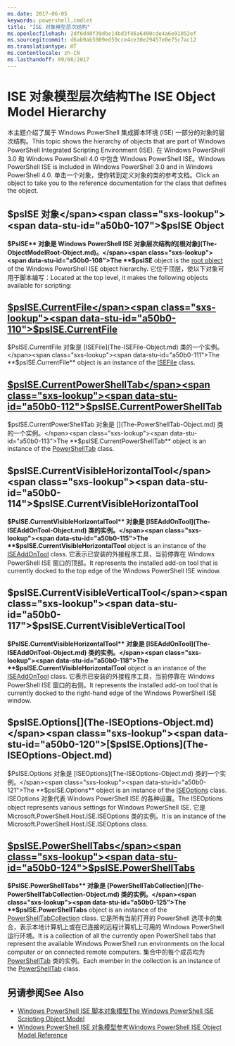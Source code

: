 ```yaml
---
ms.date: 2017-06-05
keywords: powershell,cmdlet
title: "ISE 对象模型层次结构"
ms.openlocfilehash: 2df6d40f39dbe14bd3f46a6400cde4a6e91052ef
ms.sourcegitcommit: d6ab9ab5909ed59cce4ce30e29457e0e75c7ac12
ms.translationtype: HT
ms.contentlocale: zh-CN
ms.lasthandoff: 09/08/2017
---
```

# <a name="the-ise-object-model-hierarchy"></a><span data-ttu-id="a50b0-103">ISE 对象模型层次结构</span><span class="sxs-lookup"><span data-stu-id="a50b0-103">The ISE Object Model Hierarchy</span></span>
<span data-ttu-id="a50b0-104">本主题介绍了属于 Windows PowerShell 集成脚本环境 (ISE) 一部分的对象的层次结构。</span><span class="sxs-lookup"><span data-stu-id="a50b0-104">This topic shows the hierarchy of objects that are part of Windows PowerShell Integrated Scripting Environment (ISE).</span></span> <span data-ttu-id="a50b0-105">在 Windows PowerShell 3.0 和 Windows PowerShell 4.0 中包含 Windows PowerShell ISE。</span><span class="sxs-lookup"><span data-stu-id="a50b0-105">Windows PowerShell ISE is included in Windows PowerShell 3.0 and in Windows PowerShell 4.0.</span></span> <span data-ttu-id="a50b0-106">单击一个对象，使你转到定义对象的类的参考文档。</span><span class="sxs-lookup"><span data-stu-id="a50b0-106">Click an object to take you to the reference documentation for the class that defines the object.</span></span>

## <a name="psise-object"></a><span data-ttu-id="a50b0-107">$psISE 对象</span><span class="sxs-lookup"><span data-stu-id="a50b0-107">$psISE Object</span></span>

<span data-ttu-id="a50b0-108">**$PsISE** 对象是 Windows PowerShell ISE 对象层次结构的[根对象](The-ObjectModelRoot-Object.md)。</span><span class="sxs-lookup"><span data-stu-id="a50b0-108">The **$psISE** object is the [root object](The-ObjectModelRoot-Object.md) of the Windows PowerShell ISE object hierarchy.</span></span>
<span data-ttu-id="a50b0-109">它位于顶层，使以下对象可用于脚本编写：</span><span class="sxs-lookup"><span data-stu-id="a50b0-109">Located at the top level, it makes the following objects available for scripting:</span></span>

## <a name="psisecurrentfilethe-isefile-objectmd"></a>[<span data-ttu-id="a50b0-110">$psISE.CurrentFile</span><span class="sxs-lookup"><span data-stu-id="a50b0-110">$psISE.CurrentFile</span></span>](The-ISEFile-Object.md)

<span data-ttu-id="a50b0-111">$PsISE.CurrentFile 对象是 [ISEFile](The-ISEFile-Object.md) 类的一个实例。</span><span class="sxs-lookup"><span data-stu-id="a50b0-111">The **$psISE.CurrentFile** object is an instance of the [ISEFile](The-ISEFile-Object.md) class.</span></span>

## <a name="psisecurrentpowershelltabthe-powershelltab-objectmd"></a>[<span data-ttu-id="a50b0-112">$psISE.CurrentPowerShellTab</span><span class="sxs-lookup"><span data-stu-id="a50b0-112">$psISE.CurrentPowerShellTab</span></span>](The-PowerShellTab-Object.md)

<span data-ttu-id="a50b0-113">$psISE.CurrentPowerShellTab 对象是 [](The-PowerShellTab-Object.md) 类的一个实例。</span><span class="sxs-lookup"><span data-stu-id="a50b0-113">The **$psISE.CurrentPowerShellTab** object is an instance of the [PowerShellTab](The-PowerShellTab-Object.md) class.</span></span>

## <a name="psisecurrentvisiblehorizontaltool"></a><span data-ttu-id="a50b0-114">$psISE.CurrentVisibleHorizontalTool</span><span class="sxs-lookup"><span data-stu-id="a50b0-114">$psISE.CurrentVisibleHorizontalTool</span></span>

<span data-ttu-id="a50b0-115">**$PsISE.CurrentVisibleHorizontalTool** 对象是 [ISEAddOnTool](The-ISEAddOnTool-Object.md) 类的实例。</span><span class="sxs-lookup"><span data-stu-id="a50b0-115">The **$psISE.CurrentVisibleHorizontalTool** object is an instance of the [ISEAddOnTool](The-ISEAddOnTool-Object.md) class.</span></span>
<span data-ttu-id="a50b0-116">它表示已安装的外接程序工具，当前停靠在 Windows PowerShell ISE 窗口的顶部。</span><span class="sxs-lookup"><span data-stu-id="a50b0-116">It represents the installed add-on tool that is currently docked to the top edge of the Windows PowerShell ISE window.</span></span>

## <a name="psisecurrentvisibleverticaltool"></a><span data-ttu-id="a50b0-117">$psISE.CurrentVisibleVerticalTool</span><span class="sxs-lookup"><span data-stu-id="a50b0-117">$psISE.CurrentVisibleVerticalTool</span></span>

<span data-ttu-id="a50b0-118">**$PsISE.CurrentVisibleHorizontalTool** 对象是 [ISEAddOnTool](The-ISEAddOnTool-Object.md) 类的实例。</span><span class="sxs-lookup"><span data-stu-id="a50b0-118">The **$psISE.CurrentVisibleHorizontalTool** object is an instance of the [ISEAddOnTool](The-ISEAddOnTool-Object.md) class.</span></span>
<span data-ttu-id="a50b0-119">它表示已安装的外接程序工具，当前停靠在 Windows PowerShell ISE 窗口的右侧。</span><span class="sxs-lookup"><span data-stu-id="a50b0-119">It represents the installed add-on tool that is currently docked to the right-hand edge of the Windows PowerShell ISE window.</span></span>

## <a name="psiseoptionsthe-iseoptions-objectmd"></a><span data-ttu-id="a50b0-120">$psISE.Options[](The-ISEOptions-Object.md)</span><span class="sxs-lookup"><span data-stu-id="a50b0-120">[$psISE.Options](The-ISEOptions-Object.md)</span></span>

<span data-ttu-id="a50b0-121">$PsISE.Options 对象是 [ISEOptions](The-ISEOptions-Object.md) 类的一个实例。</span><span class="sxs-lookup"><span data-stu-id="a50b0-121">The **$psISE.Options** object is an instance of the [ISEOptions](The-ISEOptions-Object.md) class.</span></span>
<span data-ttu-id="a50b0-122">ISEOptions 对象代表 Windows PowerShell ISE 的各种设置。</span><span class="sxs-lookup"><span data-stu-id="a50b0-122">The ISEOptions object represents various settings for Windows PowerShell ISE.</span></span>
<span data-ttu-id="a50b0-123">它是 Microsoft.PowerShell.Host.ISE.ISEOptions 类的实例。</span><span class="sxs-lookup"><span data-stu-id="a50b0-123">It is an instance of the Microsoft.PowerShell.Host.ISE.ISEOptions class.</span></span>

## <a name="psisepowershelltabsthe-powershelltabcollection-objectmd"></a>[<span data-ttu-id="a50b0-124">$psISE.PowerShellTabs</span><span class="sxs-lookup"><span data-stu-id="a50b0-124">$psISE.PowerShellTabs</span></span>](The-PowerShellTabCollection-Object.md)

<span data-ttu-id="a50b0-125">**$PsISE.PowerShellTabs** 对象是 [PowerShellTabCollection](The-PowerShellTabCollection-Object.md) 类的实例。</span><span class="sxs-lookup"><span data-stu-id="a50b0-125">The **$psISE.PowerShellTabs** object is an instance of the [PowerShellTabCollection](The-PowerShellTabCollection-Object.md) class.</span></span>
<span data-ttu-id="a50b0-126">它是所有当前打开的 PowerShell 选项卡的集合，表示本地计算机上或在已连接的远程计算机上可用的 Windows PowerShell 运行环境。</span><span class="sxs-lookup"><span data-stu-id="a50b0-126">It is a collection of all the currently open PowerShell tabs that represent the available Windows PowerShell run environments on the local computer or on connected remote computers.</span></span> <span data-ttu-id="a50b0-127">集合中的每个成员均为 [PowerShellTab](The-PowerShellTab-Object.md) 类的实例。</span><span class="sxs-lookup"><span data-stu-id="a50b0-127">Each member in the collection is an instance of the [PowerShellTab](The-PowerShellTab-Object.md) class.</span></span>

## <a name="see-also"></a><span data-ttu-id="a50b0-128">另请参阅</span><span class="sxs-lookup"><span data-stu-id="a50b0-128">See Also</span></span>
- [<span data-ttu-id="a50b0-129">Windows PowerShell ISE 脚本对象模型</span><span class="sxs-lookup"><span data-stu-id="a50b0-129">The Windows PowerShell ISE Scripting Object Model</span></span>](The-Windows-PowerShell-ISE-Scripting-Object-Model.md)
- [<span data-ttu-id="a50b0-130">Windows PowerShell ISE 对象模型参考</span><span class="sxs-lookup"><span data-stu-id="a50b0-130">Windows PowerShell ISE Object Model Reference</span></span>](Windows-PowerShell-ISE-Object-Model-Reference.md)
